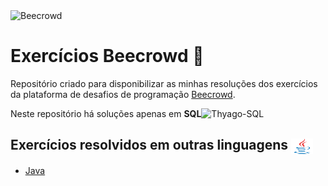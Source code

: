 <img src="https://www.beecrowd.com.br/home/wp-content/uploads/2021/08/beecrowd__negativoHor-vazado-small-PNG-1024x246.png" alt="Beecrowd">

# Exercícios Beecrowd :space_invader:

Repositório criado para disponibilizar as minhas resoluções dos exercícios da plataforma de desafios de programação [Beecrowd](https://www.beecrowd.com.br/judge/pt).
  
Neste repositório há soluções apenas em **SQL**<img alt="Thyago-SQL" height="22" width="32" src="https://www.freepnglogos.com/uploads/logo-mysql-png/logo-mysql-mysql-logo-png-transparent-svg-vector-bie-supply-2.png">

## Exercícios resolvidos em outras linguagens <img align="center" alt="Thyago-Java" height="25" width="35" src="https://raw.githubusercontent.com/devicons/devicon/master/icons/java/java-original.svg">


- [Java](https://github.com/T-Lobato/beecrowd_problems_java)
